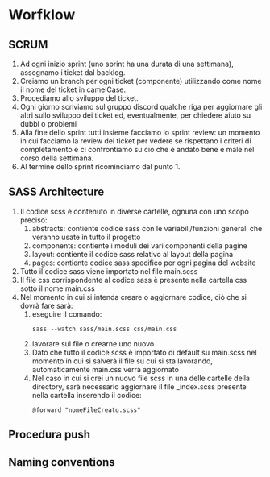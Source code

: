 # Worfklow
## SCRUM
1. Ad ogni inizio sprint (uno sprint ha una durata di una settimana), assegnamo i ticket dal backlog.
2. Creiamo un branch per ogni ticket (componente) utilizzando come nome il nome del ticket in camelCase.
3. Procediamo allo sviluppo del ticket.
4. Ogni giorno scriviamo sul gruppo discord qualche riga per aggiornare gli altri sullo sviluppo dei ticket ed, eventualmente, per chiedere aiuto su dubbi o problemi
5. Alla fine dello sprint tutti insieme facciamo lo sprint review: un momento in cui facciamo la review dei ticket per vedere se rispettano i criteri di completamento e ci confrontiamo su ciò che è andato bene e male nel corso della settimana.
6. Al termine dello sprint ricominciamo dal punto 1.

## SASS Architecture
1. Il codice scss è contenuto in diverse cartelle, ognuna con uno scopo preciso:
    1. abstracts: contiente codice sass con le variabili/funzioni generali che veranno usate in tutto il progetto
    2. components: contiente i moduli dei vari componenti della pagine
    3. layout: contiente il codice sass relativo al layout della pagina
    4. pages: contiente codice sass specifico per ogni pagina del website
2. Tutto il codice sass viene importato nel file main.scss
3. Il file css corrispondente al codice sass è presente nella cartella css sotto il nome main.css
4. Nel momento in cui si intenda creare o aggiornare codice, ciò che si dovrà fare sarà:
    1. eseguire il comando:
        ```
        sass --watch sass/main.scss css/main.css
        ```
    2. lavorare sul file o crearne uno nuovo
    3. Dato che tutto il codice scss è importato di default su main.scss nel momento in cui si salverà il file su cui si sta lavorando, automaticamente main.css verrà aggiornato
    4. Nel caso in cui si crei un nuovo file scss in una delle cartelle della directory, sarà necessario aggiornare il file _index.scss presente nella cartella inserendo il codice:
        ```
        @forward "nomeFileCreato.scss"
        ```
## Procedura push
## Naming conventions
